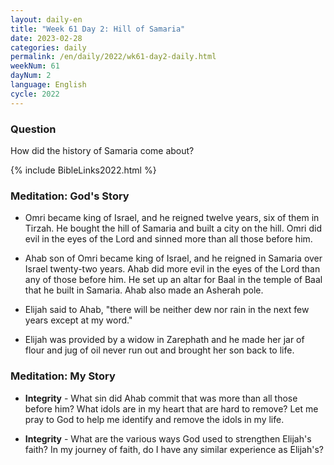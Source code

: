 ```yaml
---
layout: daily-en
title: "Week 61 Day 2: Hill of Samaria"
date: 2023-02-28
categories: daily
permalink: /en/daily/2022/wk61-day2-daily.html
weekNum: 61
dayNum: 2
language: English
cycle: 2022
---
```


### Question     
How did the history of Samaria come about?

{% include BibleLinks2022.html %} 

### Meditation: God's Story   
+ Omri became king of Israel, and he reigned twelve years, six of them in Tirzah. He bought the hill of Samaria and built a city on the hill. Omri did evil in the eyes of the Lord and sinned more than all those before him. 

+ Ahab son of Omri became king of Israel, and he reigned in Samaria over Israel twenty-two years. Ahab did more evil in the eyes of the Lord than any of those before him. He set up an altar for Baal in the temple of Baal that he built in Samaria. Ahab also made an Asherah pole. 

+ Elijah said to Ahab, "there will be neither dew nor rain in the next few years except at my word." 

+ Elijah was provided by a widow in Zarephath and he made her jar of flour and jug of oil never run out and brought her son back to life. 

### Meditation: My Story   
+ **Integrity** - What sin did Ahab commit that was more than all those before him? What idols are in my heart that are hard to remove? Let me pray to God to help me identify and remove the idols in my life. 

+ **Integrity** - What are the various ways God used to strengthen Elijah's faith? In my journey of faith, do I have any similar experience as Elijah's? 
